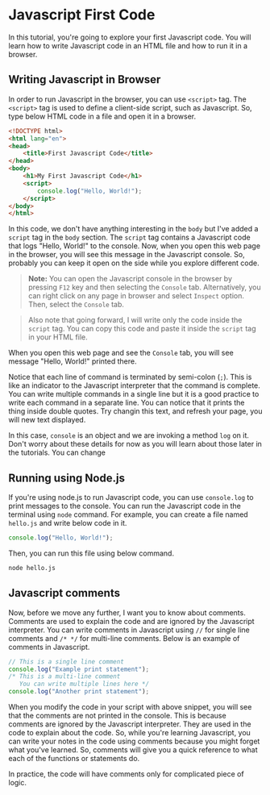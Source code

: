 # Javascript First Code

In this tutorial, you're going to explore your first Javascript code. You will learn how to write Javascript code in an HTML file and how to run it in a browser.

## Writing Javascript in Browser

In order to run Javascript in the browser, you can use `<script>` tag. The `<script>` tag is used to define a client-side script, such as Javascript. So, type below HTML code in a file and open it in a browser.

```html
<!DOCTYPE html>
<html lang="en">
<head>
    <title>First Javascript Code</title>
</head>
<body>
    <h1>My First Javascript Code</h1>
    <script>
        console.log("Hello, World!");
    </script>
</body>
</html>
```

In this code, we don't have anything interesting in the `body` but I've added a `script` tag in the `body` section. The `script` tag contains a Javascript code that logs "Hello, World!" to the console. Now, when you open this web page in the browser, you will see this message in the Javascript console. So, probably you can keep it open on the side while you explore different code.

> **Note:** You can open the Javascript console in the browser by pressing `F12` key and then selecting the `Console` tab. Alternatively, you can right click on any page in browser and select `Inspect` option. Then, select the `Console` tab.

> Also note that going forward, I will write only the code inside the `script` tag. You can copy this code and paste it inside the `script` tag in your HTML file.

When you open this web page and see the `Console` tab, you will see message "Hello, World!" printed there.

Notice that each line of command is terminated by semi-colon (`;`). This is like an indicator to the Javascript interpreter that the command is complete. You can write multiple commands in a single line but it is a good practice to write each command in a separate line. You can notice that it prints the thing inside double quotes. Try changin this text, and refresh your page, you will new text displayed. 

In this case, `console` is an object and we are invoking a method `log` on it. Don't worry about these details for now as you will learn about those later in the tutorials. You can change

## Running using Node.js

If you're using node.js to run Javascript code, you can use `console.log` to print messages to the console. You can run the Javascript code in the terminal using `node` command. For example, you can create a file named `hello.js` and write below code in it.

```javascript
console.log("Hello, World!");
```

Then, you can run this file using below command.

```bash
node hello.js
```

## Javascript comments

Now, before we move any further, I want you to know about comments. Comments are used to explain the code and are ignored by the Javascript interpreter. You can write comments in Javascript using `//` for single line comments and `/* */` for multi-line comments. Below is an example of comments in Javascript.

```javascript
// This is a single line comment
console.log("Example print statement");
/* This is a multi-line comment
   You can write multiple lines here */
console.log("Another print statement");
```

When you modify the code in your script with above snippet, you will see that the comments are not printed in the console. This is because comments are ignored by the Javascript interpreter. They are used in the code to explain about the code. So, while you're learning Javascript, you can write your notes in the code using comments because you might forget what you've learned. So, comments will give you a quick reference to what each of the functions or statements do.

In practice, the code will have comments only for complicated piece of logic. 